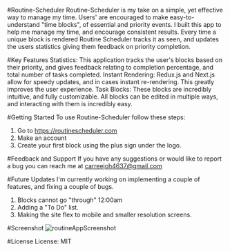 #Routine-Scheduler
Routine-Scheduler is my take on a simple, yet effective way to manage my time. Users' are encouraged to make easy-to-understand "time blocks", of essential and priority events. I built this app to help me manage my time, and encourage consistent results. Every time a unique block is rendered Routine Scheduler tracks it as seen, and updates the users statistics giving them feedback on priority completion.

#Key Features
Statistics: This application tracks the user's blocks based on their priority, and gives feedback relating to completion percentage, and total number of tasks completed.
Instant Rendering: Redux.js and Next.js allow for speedy updates, and in cases instant re-rendering. This greatly improves the user experience.
Task Blocks: These blocks are incredibly intuitive, and fully customizable. All blocks can be edited in multiple ways, and interacting with them is incredibly easy.

#Getting Started
To use Routine-Scheduler follow these steps:
1. Go to https://routinescheduler.com
2. Make an account
3. Create your first block using the plus sign under the logo.

#Feedback and Support
If you have any suggestions or would like to report a bug you can reach me at carreejoh4637@gmail.com

#Future Updates
I'm currently working on implementing a couple of features, and fixing a couple of bugs.
1. Blocks cannot go "through" 12:00am
2. Adding a "To Do" list.
3. Making the site flex to mobile and smaller resolution screens.

#Screenshot 
![routineAppScreenshot](https://github.com/carreejoh/code-social/assets/122936256/ab59e7bc-c020-4880-8fb4-e541f9258aa7)

#License
License: MIT

